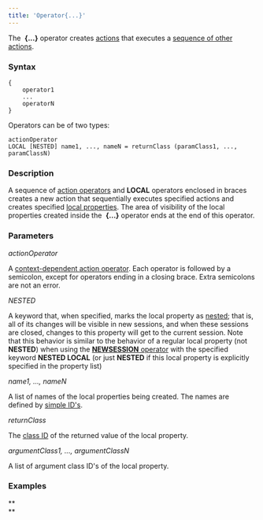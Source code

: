 ```yaml
---
title: 'Operator{...}'
---
```


The  **{...}** operator creates [actions](Actions.md) that executes a [sequence of other actions](Sequence_..._.md). 

### Syntax

    {
        operator1
        ...
        operatorN
    }

Operators can be of two types:

    actionOperator
    LOCAL [NESTED] name1, ..., nameN = returnClass (paramClass1, ..., paramClassN)

### Description

A sequence of [action operators](Action_operator.md) and **LOCAL** operators enclosed in braces creates a new action that sequentially executes specified actions and creates specified [local properties](Data_properties_DATA_.md). The area of visibility of the local properties created inside the  **{...}** operator ends at the end of this operator.

### Parameters

*actionOperator*

A [context-dependent action operator](Action-operator_36307157.html#Actionoperator-contextdependent). Each operator is followed by a semicolon, except for operators ending in a closing brace. Extra semicolons are not an error.

*NESTED*

A keyword that, when specified, marks the local property as [nested](Session-management_30769221.html#Sessionmanagement-nested); that is, all of its changes will be visible in new sessions, and when these sessions are closed, changes to this property will get to the current session. Note that this behavior is similar to the behavior of a regular local property (not **NESTED**) when using the [**NEWSESSION** operator](NEWSESSION_operator.md) with the specified keyword **NESTED LOCAL** (or just **NESTED** if this local property is explicitly specified in the property list)

*name1, ..., nameN*

A list of names of the local properties being created. The names are defined by [simple ID's](IDs_1573053.html#IDs-id).

*returnClass*

The [class ID](IDs_1573053.html#IDs-classid) of the returned value of the local property. 

*argumentClass1, ..., argumentClassN*

A list of argument class ID's of the local property.

### Examples



**  
**

